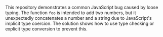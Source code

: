 This repository demonstrates a common JavaScript bug caused by loose typing. The function `foo` is intended to add two numbers, but it unexpectedly concatenates a number and a string due to JavaScript's implicit type coercion.  The solution shows how to use type checking or explicit type conversion to prevent this.